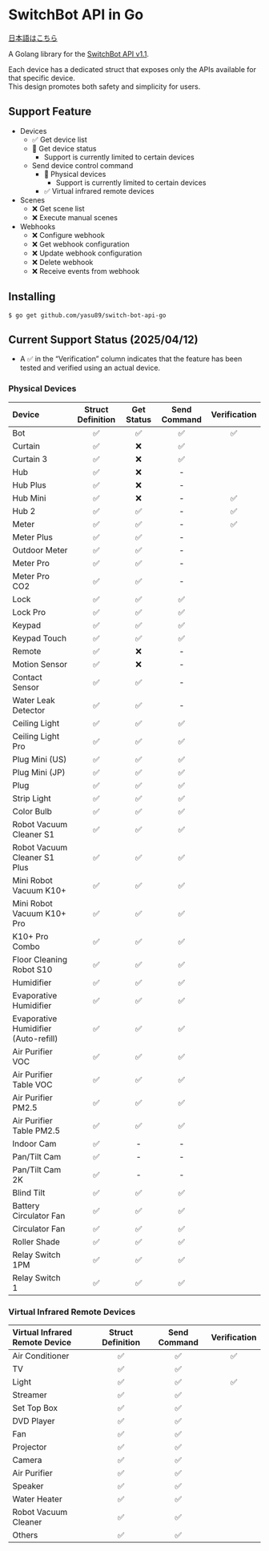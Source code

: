 # SwitchBot API in Go

[日本語はこちら](README_ja.md)

A Golang library for the [SwitchBot API v1.1](https://github.com/OpenWonderLabs/SwitchBotAPI).

Each device has a dedicated struct that exposes only the APIs available for that specific device.<br>
This design promotes both safety and simplicity for users.

## Support Feature

- Devices
  - ✅️ Get device list
  - 🚧 Get device status
    - Support is currently limited to certain devices
  - Send device control command
    - 🚧 Physical devices
      - Support is currently limited to certain devices
    - ✅ Virtual infrared remote devices
- Scenes
  - ❌ Get scene list
  - ❌ Execute manual scenes
- Webhooks
  - ❌ Configure webhook
  - ❌ Get webhook configuration
  - ❌ Update webhook configuration
  - ❌ Delete webhook
  - ❌ Receive events from webhook

## Installing

```shell
$ go get github.com/yasu89/switch-bot-api-go
```

## Current Support Status (2025/04/12)

- A ✅ in the “Verification” column indicates that the feature has been tested and verified using an actual device.

### Physical Devices

| Device                               | Struct Definition | Get Status | Send Command | Verification |
|:-------------------------------------|:-----------------:|:----------:|:------------:|:------------:|
| Bot                                  |         ✅         |     ✅      |      ✅       |      ✅       |
| Curtain                              |         ✅         |     ❌      |      ✅       |              |
| Curtain 3                            |         ✅         |     ❌      |      ✅       |              |
| Hub                                  |        ✅️         |     ❌      |      -       |              |
| Hub Plus                             |         ✅         |     ❌      |      -       |              |
| Hub Mini                             |         ✅         |     ❌      |      -       |      ✅       |
| Hub 2                                |         ✅         |     ✅      |      -       |      ✅       |
| Meter                                |         ✅         |     ✅      |      -       |      ✅       |
| Meter Plus                           |         ✅         |     ✅      |      -       |              |
| Outdoor Meter                        |         ✅         |     ✅      |      -       |              |
| Meter Pro                            |         ✅         |     ✅      |      -       |              |
| Meter Pro CO2                        |         ✅         |     ✅      |      -       |              |
| Lock                                 |         ✅         |     ✅      |      ✅       |              |
| Lock Pro                             |         ✅         |     ✅      |      ✅       |              |
| Keypad                               |         ✅         |     ✅      |      ✅       |              |
| Keypad Touch                         |         ✅         |     ✅      |      ✅       |              |
| Remote                               |         ✅         |     ❌      |      -       |              |
| Motion Sensor                        |         ✅         |     ❌      |      -       |              |
| Contact Sensor                       |         ✅         |     ✅      |      -       |              |
| Water Leak Detector                  |         ✅         |     ✅      |      -       |              |
| Ceiling Light                        |         ✅         |     ✅      |      ✅       |              |
| Ceiling Light Pro                    |         ✅         |     ✅      |      ✅       |              |
| Plug Mini (US)                       |         ✅         |     ✅      |      ✅       |              |
| Plug Mini (JP)                       |         ✅         |     ✅      |      ✅       |              |
| Plug                                 |         ✅         |     ✅      |      ✅       |              |
| Strip Light                          |         ✅         |     ✅      |      ✅       |              |
| Color Bulb                           |         ✅         |     ✅      |      ✅       |              |
| Robot Vacuum Cleaner S1              |         ✅         |     ✅      |      ✅       |              |
| Robot Vacuum Cleaner S1 Plus         |         ✅         |     ✅      |      ✅       |              |
| Mini Robot Vacuum K10+               |         ✅         |     ✅      |      ✅       |              |
| Mini Robot Vacuum K10+ Pro           |         ✅         |     ✅      |      ✅       |              |
| K10+ Pro Combo                       |         ✅         |     ✅      |      ✅       |              |
| Floor Cleaning Robot S10             |         ✅         |     ✅      |      ✅       |              |
| Humidifier                           |         ✅         |     ✅      |      ✅       |              |
| Evaporative Humidifier               |         ✅         |     ✅      |      ✅       |              |
| Evaporative Humidifier (Auto-refill) |         ✅         |     ✅      |      ✅       |              |
| Air Purifier VOC                     |         ✅         |     ✅      |      ✅       |              |
| Air Purifier Table VOC               |         ✅         |     ✅      |      ✅       |              |
| Air Purifier PM2.5                   |         ✅         |     ✅      |      ✅       |              |
| Air Purifier Table PM2.5             |         ✅         |     ✅      |      ✅       |              |
| Indoor Cam                           |         ✅         |     -      |      -       |              |
| Pan/Tilt Cam                         |         ✅         |     -      |      -       |              |
| Pan/Tilt Cam 2K                      |         ✅         |     -      |      -       |              |
| Blind Tilt                           |         ✅         |     ✅      |      ✅       |              |
| Battery Circulator Fan               |         ✅         |     ✅      |      ✅       |              |
| Circulator Fan                       |         ✅         |     ✅      |      ✅       |              |
| Roller Shade                         |         ✅         |     ✅      |      ✅       |              |
| Relay Switch 1PM                     |         ✅         |     ✅      |      ✅       |              |
| Relay Switch 1                       |         ✅         |     ✅      |      ✅       |              |

### Virtual Infrared Remote Devices

| Virtual Infrared Remote Device | Struct Definition | Send Command | Verification |
|:-------------------------------|:-----------------:|:------------:|:------------:|
| Air Conditioner                |         ✅         |      ✅       |      ✅       |
| TV                             |         ✅         |      ✅       |              |
| Light                          |         ✅         |      ✅       |      ✅       |
| Streamer                       |         ✅         |      ✅       |              |
| Set Top Box                    |         ✅         |      ✅       |              |
| DVD Player                     |         ✅         |      ✅       |              |
| Fan                            |         ✅         |      ✅       |              |
| Projector                      |         ✅         |      ✅       |              |
| Camera                         |         ✅         |      ✅       |              |
| Air Purifier                   |         ✅         |      ✅       |              |
| Speaker                        |         ✅         |      ✅       |              |
| Water Heater                   |         ✅         |      ✅       |              |
| Robot Vacuum Cleaner           |         ✅         |      ✅       |              |
| Others                         |         ✅         |      ✅       |              |
